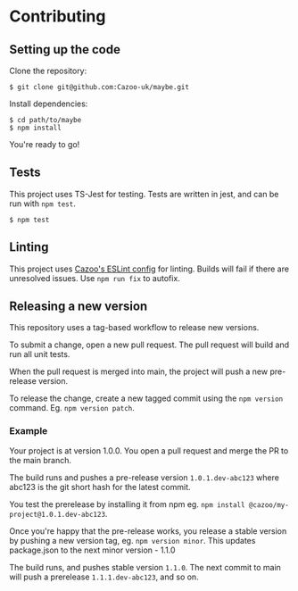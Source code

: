 # Contributing

## Setting up the code

Clone the repository:

```
$ git clone git@github.com:Cazoo-uk/maybe.git
```

Install dependencies:

```
$ cd path/to/maybe
$ npm install
```

You're ready to go!

## Tests

This project uses TS-Jest for testing. Tests are written in jest, and can be run with `npm test`.

```
$ npm test
```

## Linting

This project uses [Cazoo's ESLint config](https://github.com/Cazoo-uk/cazoo-eslint) for linting. Builds will fail if
there are unresolved issues. Use `npm run fix` to autofix.

## Releasing a new version

This repository uses a tag-based workflow to release new versions.

To submit a change, open a new pull request. The pull request will build and run all unit tests.

When the pull request is merged into main, the project will push a new pre-release version.

To release the change, create a new tagged commit using the `npm version` command. Eg. `npm version patch`.

### Example

Your project is at version 1.0.0. You open a pull request and merge the PR to the main branch.

The build runs and pushes a pre-release version `1.0.1.dev-abc123` where abc123 is the git short hash for the latest
commit.

You test the prerelease by installing it from npm eg. `npm install @cazoo/my-project@1.0.1.dev-abc123`.

Once you're happy that the pre-release works, you release a stable version by pushing a new version tag,
eg. `npm version minor`. This updates package.json to the next minor version - 1.1.0

The build runs, and pushes stable version `1.1.0`. The next commit to main will push a prerelease `1.1.1.dev-abc123`,
and so on.
